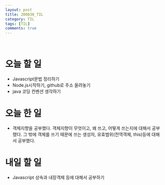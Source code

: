 ```yaml
---
layout: post
title: 200830_TIL
category: TIL
tags: [TIL]
comments: true
---
```


<br>

# 오늘 할 일
- Javascript문법 정리하기
- Node.js시작하기, github로 주소 올려놓기
- java 코딩 컨벤션 생각하기

# 오늘 한 일

- 객체지향을 공부했다. 객체지향이 무엇이고, 왜 쓰고, 어떻게 쓰는지에 대해서 공부했다. 그 밖에 객체를 쓰기 때문에 쓰는 생성자, 유효범위(전역객체, this)등에 대해서 공부했다.

# 내일 할 일

- Javascript 상속과 내장객체 등에 대해서 공부하기


